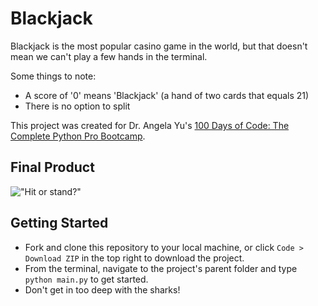 # Blackjack

Blackjack is the most popular casino game in the world, but that doesn't mean we can't play a few hands in the terminal.

Some things to note:

- A score of '0' means 'Blackjack' (a hand of two cards that equals 21)
- There is no option to split

This project was created for Dr. Angela Yu's [100 Days of Code: The Complete Python Pro Bootcamp](https://www.udemy.com/course/100-days-of-code/).

## Final Product

!["Hit or stand?"](https://github.com/adam-kowalczuk/blackjack/blob/main/docs/demo.gif?raw=true)

## Getting Started

- Fork and clone this repository to your local machine, or click `Code > Download ZIP` in the top right to download the project.
- From the terminal, navigate to the project's parent folder and type `python main.py` to get started.
- Don't get in too deep with the sharks!
